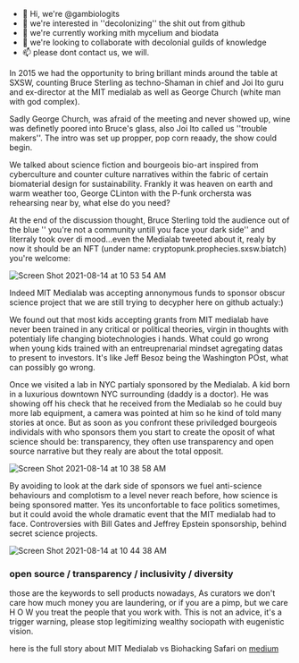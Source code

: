 - 👋 Hi, we're @gambiologits
- 👀 we're interested in ''decolonizing'' the shit out from github
- 🌱 we're currently working mith mycelium and biodata
- 💞️ we're looking to collaborate with decolonial guilds of knowledge
- 📫 please dont contact us, we will.


In 2015 we had the opportunity to bring brillant minds around the table at SXSW, counting Bruce Sterling as techno-Shaman in chief and Joi Ito guru and ex-director at the MIT medialab as well as George Church (white man with god complex). 

Sadly George Church, was afraid of the meeting and never showed up, wine was definetly poored into Bruce's glass, also Joi Ito called us ''trouble makers''. The intro was set up propper, pop corn reaady, the show could begin.

We talked about science fiction and bourgeois bio-art inspired from cyberculture and counter culture narratives within the fabric of certain biomaterial design for sustainability. Frankly it was heaven on earth and warm weather too, George CLinton with the P-funk orchersta was rehearsing near by, what else do you need?

At the end of the discussion thought, Bruce Sterling told the audience out of the blue '' you're not a community untill you face your dark side'' and literraly took over di mood...even the Medialab tweeted about it, realy by now it should be an NFT (under name: cryptopunk.prophecies.sxsw.biatch) you're welcome:

![Screen Shot 2021-08-14 at 10 53 54 AM](https://user-images.githubusercontent.com/86488172/129442140-2599372c-2cb8-4fdd-ae9b-32889e301c07.png)

Indeed MIT Medialab was accepting annonymous funds to sponsor obscur science project that we are still trying to decypher here on github actualy:)

We found out that most kids accepting grants from MIT medialab have never been trained in any critical or political theories, virgin in thoughts with potentialy life changing biotechnologies i hands. What could go wrong when young kids trained with an entreuprenarial mindset agregating datas to present to investors. It's like Jeff Besoz being the Washington POst, what can possibly go wrong.

Once we visited a lab in NYC partialy sponsored by the Medialab. A kid born in a luxurious downtown NYC surrounding (daddy is a doctor). He was showing off his check that he received from the Medialab so he could buy more lab equipment, a camera was pointed at him so he kind of told many stories at once. But as soon as you confront these priviledged bourgeois individals with who sponsors them you start to create the oposit of what science should be: transparency, they often use transparency and open source narrative but they realy are about the total opposit.

![Screen Shot 2021-08-14 at 10 38 58 AM](https://user-images.githubusercontent.com/86488172/129440809-cf6cb838-9d7e-435d-9bde-60bd1336fccd.png)


By avoiding to look at the dark side of sponsors we fuel anti-science behaviours and complotism to a level never reach before, how science is being sponsored matter. Yes its unconfortable to face politics sometimes, but it could avoid the whole dramatic event that the MIT medialab had to face. Controversies with Bill Gates and Jeffrey Epstein sponsorship, behind secret science projects.


![Screen Shot 2021-08-14 at 10 44 38 AM](https://user-images.githubusercontent.com/86488172/129442592-a1adca7c-49f5-470a-ab03-dec9f3097628.png)

### open source / transparency / inclusivity / diversity 

those are the keywords to sell products nowadays, As curators we don't care how much money you are laundering, or if you are a pimp, but we care H O W you treat the people that you work with. This is not an advice, it's a trigger warning, please stop legitimizing  wealthy sociopath with eugenistic vision.

here is the full story about MIT Medialab vs Biohacking Safari on [medium](https://medium.com/@BHsafari/sxsw-is-crazy-synbio-is-here-to-stay-5ae40a1c5fbf) 


<!---
gambiolo/gambiolo is a ✨ special ✨ repository because its `README.md` (this file) appears on your GitHub profile.
You can click the Preview link to take a look at your changes.
--->
